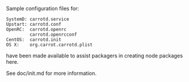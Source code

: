 Sample configuration files for:
```
SystemD: carrotd.service
Upstart: carrotd.conf
OpenRC:  carrotd.openrc
         carrotd.openrcconf
CentOS:  carrotd.init
OS X:    org.carrot.carrotd.plist
```
have been made available to assist packagers in creating node packages here.

See doc/init.md for more information.

